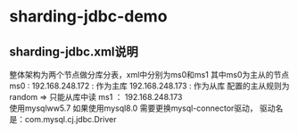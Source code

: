# sharding-jdbc-demo
## sharding-jdbc.xml说明
整体架构为两个节点做分库分表，xml中分别为ms0和ms1
其中ms0为主从的节点
ms0 :
  192.168.248.172 : 作为主库
  192.168.248.173 : 作为从库
  配置的主从规则为random => 只能从库中读
ms1 ：
  192.168.248.173   
  使用mysqlww5.7  如果使用mysql8.0  需要更换mysql-connector驱动， 驱动名是：com.mysql.cj.jdbc.Driver

